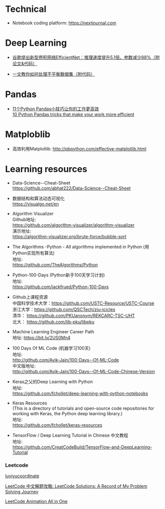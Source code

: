 # Technical 

* Notebook coding platform: https://nextjournal.com  

# Deep Learning  

* [谷歌提出新型卷积网络EfficientNet：推理速度提升5.1倍，参数减少88%（附论文&代码）](https://mp.weixin.qq.com/s?src=11&timestamp=1560412460&ver=1665&signature=*l1lF*ooRCbm3TcA3gVFOqW*deMk*LhoR1B9FU4UhU8x6FBh21vIYjgtXcIDP7ykJxRRI1HBvC0tMI4f1JeV7OEkGzahsghSXHK2XLVXJAWaByb28NhW1hWPFjniLq*m&new=1)  

* [一文教你如何处理不平衡数据集（附代码）](https://mp.weixin.qq.com/s?src=11&timestamp=1560412680&ver=1665&signature=*l1lF*ooRCbm3TcA3gVFOqW*deMk*LhoR1B9FU4UhU8L4SIeXMxCmQdqfeiyhsUNZtMlO1c-V**KKfsC8dRNM2eIZa8eZ7w4Ts8fLsmMsRh1-*3*fT89H8DSxA36mmJJ&new=1)  

# Pandas

* [11个Python Pandas小技巧让你的工作更高效](https://bit.ly/2I8mVX2)  
[10 Python Pandas tricks that make your work more efficient](https://towardsdatascience.com/10-python-pandas-tricks-that-make-your-work-more-efficient-2e8e483808ba)  


# Matploblib

* 高效利用Matplotlib: http://pbpython.com/effective-matplotlib.html  

# Learning resources

* Data-Science--Cheat-Sheet  
https://github.com/abhat222/Data-Science--Cheat-Sheet  


* 数据结构和算法动态可视化  
https://visualgo.net/en  


* Algorithm Visualizer  
Github地址:  
https://github.com/algorithm-visualizer/algorithm-visualizer  
演示地址:  
https://algorithm-visualizer.org/brute-force/bubble-sort  


* The Algorithms -Python - All algorithms implemented in Python (用Python实现所有算法)  
地址:  
https://github.com/TheAlgorithms/Python  


* Python-100-Days (Python新手100天学习计划)  
地址:  
https://github.com/jackfrued/Python-100-Days  


* Github上课程资源   
中国科学技术大学：https://github.com/USTC-Resource/USTC-Course   
浙江大学：https://github.com/QSCTech/zju-icicles   
清华： https://github.com/PKUanonym/REKCARC-TSC-UHT     
北大： https://github.com/lib-pku/libpku   


* Machine Learning Engineer Career Path   
地址: https://bit.ly/2US0Mn4   


* 100 Days Of ML Code (机器学习100天)    
地址:    
http://github.com/Avik-Jain/100-Days--Of-ML-Code    
中文版地址:    
http://github.com/Avik-Jain/100-Days--Of-ML-Code-Chinese-Version    


* Keras之父的Deep Learning with Python   
地址:     
https://github.com/fchollet/deep-learning-with-python-notebooks       


* Keras Resources     
(This is a directory of tutorials and open-source code repositories for working with Keras, the Python deep learning library.)      
地址:     
https://github.com/fchollet/keras-resources     


* TensorFlow / Deep Learning Tutorial in Chinese 中文教程</br>
地址: </br>
https://github.com/CreatCodeBuild/TensorFlow-and-DeepLearning-Tutorial

### Leetcode
[luyiyucoordinate](https://github.com/luliyucoordinate/Leetcode)  

[LeetCode 中文解题攻略: LeetCode Solutions: A Record of My Problem Solving Journey](https://github.com/azl397985856/leetcode)  

[LeetCode Animation All in One](https://github.com/MisterBooo/LeetCodeAnimation)  



